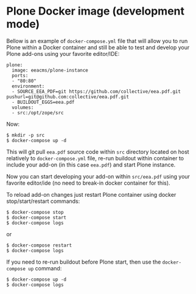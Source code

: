 # Plone Docker image (development mode)

Bellow is an example of `docker-compose.yml` file that will allow you to run
Plone within a Docker container and still be able to test and develop
your Plone add-ons using your favorite editor/IDE:

    plone:
      image: eeacms/plone-instance
      ports:
      - "80:80"
      environment:
      - SOURCE_EEA_PDF=git https://github.com/collective/eea.pdf.git pushurl=git@github.com:collective/eea.pdf.git
      - BUILDOUT_EGGS=eea.pdf
      volumes:
      - src:/opt/zope/src

Now:

    $ mkdir -p src
    $ docker-compose up -d

This will git pull `eea.pdf` source code within `src` directory located on host
relatively to `docker-compose.yml` file, re-run buildout within container
to include your add-on (in this case `eea.pdf`) and start Plone instance.

Now you can start developing your add-on within `src/eea.pdf` using your
favorite editor/ide (no need to break-in docker container for this).

To reload add-on changes just restart Plone container using
docker stop/start/restart commands:

    $ docker-compose stop
    $ docker-compose start
    $ docker-compose logs

or

    $ docker-compose restart
    $ docker-compose logs

If you need to re-run buildout before Plone start,
then use the `docker-compose up` command:

    $ docker-compose up -d
    $ docker-compose logs
